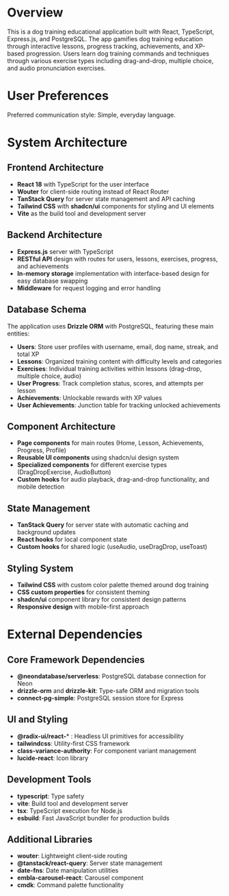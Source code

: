 # Overview

This is a dog training educational application built with React, TypeScript, Express.js, and PostgreSQL. The app gamifies dog training education through interactive lessons, progress tracking, achievements, and XP-based progression. Users learn dog training commands and techniques through various exercise types including drag-and-drop, multiple choice, and audio pronunciation exercises.

# User Preferences

Preferred communication style: Simple, everyday language.

# System Architecture

## Frontend Architecture
- **React 18** with TypeScript for the user interface
- **Wouter** for client-side routing instead of React Router
- **TanStack Query** for server state management and API caching
- **Tailwind CSS** with **shadcn/ui** components for styling and UI elements
- **Vite** as the build tool and development server

## Backend Architecture
- **Express.js** server with TypeScript
- **RESTful API** design with routes for users, lessons, exercises, progress, and achievements
- **In-memory storage** implementation with interface-based design for easy database swapping
- **Middleware** for request logging and error handling

## Database Schema
The application uses **Drizzle ORM** with PostgreSQL, featuring these main entities:
- **Users**: Store user profiles with username, email, dog name, streak, and total XP
- **Lessons**: Organized training content with difficulty levels and categories
- **Exercises**: Individual training activities within lessons (drag-drop, multiple choice, audio)
- **User Progress**: Track completion status, scores, and attempts per lesson
- **Achievements**: Unlockable rewards with XP values
- **User Achievements**: Junction table for tracking unlocked achievements

## Component Architecture
- **Page components** for main routes (Home, Lesson, Achievements, Progress, Profile)
- **Reusable UI components** using shadcn/ui design system
- **Specialized components** for different exercise types (DragDropExercise, AudioButton)
- **Custom hooks** for audio playback, drag-and-drop functionality, and mobile detection

## State Management
- **TanStack Query** for server state with automatic caching and background updates
- **React hooks** for local component state
- **Custom hooks** for shared logic (useAudio, useDragDrop, useToast)

## Styling System
- **Tailwind CSS** with custom color palette themed around dog training
- **CSS custom properties** for consistent theming
- **shadcn/ui** component library for consistent design patterns
- **Responsive design** with mobile-first approach

# External Dependencies

## Core Framework Dependencies
- **@neondatabase/serverless**: PostgreSQL database connection for Neon
- **drizzle-orm** and **drizzle-kit**: Type-safe ORM and migration tools
- **connect-pg-simple**: PostgreSQL session store for Express

## UI and Styling
- **@radix-ui/react-*** : Headless UI primitives for accessibility
- **tailwindcss**: Utility-first CSS framework
- **class-variance-authority**: For component variant management
- **lucide-react**: Icon library

## Development Tools
- **typescript**: Type safety
- **vite**: Build tool and development server
- **tsx**: TypeScript execution for Node.js
- **esbuild**: Fast JavaScript bundler for production builds

## Additional Libraries
- **wouter**: Lightweight client-side routing
- **@tanstack/react-query**: Server state management
- **date-fns**: Date manipulation utilities
- **embla-carousel-react**: Carousel component
- **cmdk**: Command palette functionality